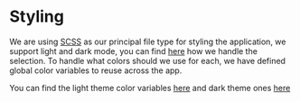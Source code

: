 # Styling

We are using [SCSS](https://sass-lang.com/) as our principal file type for
styling the application, we support light and dark mode, you can find [here](https://github.prod.hulu.com/DataPlatform/mcm/blob/develop/apps/mcm-ui/src/components/ThemeSelector/ThemeSelector.tsx)
how we handle the selection.
To handle what colors should we use for each, we have defined global color variables to reuse across the app.

You can find the light theme color variables [here](https://github.prod.hulu.com/DataPlatform/mcm/blob/develop/apps/mcm-ui/src/components/ThemeSelector/DayTheme/variables-day-theme.css) and dark theme ones [here](https://github.prod.hulu.com/DataPlatform/mcm/blob/develop/apps/mcm-ui/src/components/ThemeSelector/DarkTheme/variables-dark-theme.css)

